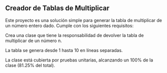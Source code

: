 ## Creador de Tablas de Multiplicar

Este proyecto es una solución simple para generar la tabla de multiplicar de un número entero dado. Cumple con los siguientes requisitos:

Crea una clase que tiene la responsabilidad de devolver la tabla de multiplicar de un número n.

La tabla se genera desde 1 hasta 10 en líneas separadas.

La clase está cubierta por pruebas unitarias, alcanzando un 100% de la clase (81.25% del total).
